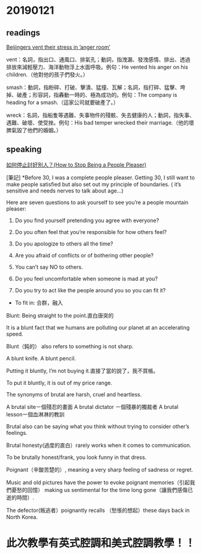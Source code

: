 # 20190121

## readings
[Beijingers vent their stress in ’anger room’](http://iservice.ltn.com.tw/Service/english/english.php?engno=1262334&day=2019-01-19)

vent：名詞，指出口、通風口、排氣孔；動詞，指洩漏、發洩感情、排出、透過排放來減輕壓力、海洋動物浮上水面呼吸。例句：He vented his anger on his children.（他對他的孩子們發火。）

smash：動詞，指粉碎、打破、擊潰、猛撞、瓦解；名詞，指打碎、猛擊、垮掉、破產；形容詞，指轟動一時的、極為成功的。例句：The company is heading for a smash.（這家公司就要破產了。）

wreck：名詞，指船隻等遇難、失事物件的殘骸、失去健康的人；動詞，指失事、遇難、破壞、使受挫。例句：His bad temper wrecked their marriage.（他的壞脾氣毀了他們的婚姻。）

## speaking
[如何停止討好別人？(How to Stop Being a People Pleaser)
](https://tw.voicetube.com/everyday/20190121)

[筆記]
*Before 30, I was a complete people pleaser. Getting 30, I still want to make people satisfied but also set out my principle of boundaries. ( it’s sensitive and needs nerves to talk about age...)

Here are seven questions to ask yourself to see you’re a people mountain pleaser:

1. Do you find yourself pretending you agree with everyone?

2. Do you often feel that you’re responsible for how others feel?

3. Do you apologize to others all the time?

4. Are you afraid of conflicts or of bothering other people?

5. You can’t say NO to others.

6. Do you feel uncomfortable when someone is mad at you?

7. Do you try to act like the people around you so you can fit it?

* To fit in: 合群，融入

Blunt: Being straight to the point.直白唐突的

It is a blunt fact that we humans are polluting our planet at an accelerating speed.

Blunt（鈍的） also refers to something is not sharp.

A blunt knife. A blunt pencil.

Putting it bluntly, I’m not buying it.直接了當的說了，我不買帳。

To put it bluntly, it is out of my price range.

The synonyms of brutal are harsh, cruel and heartless.

A brutal siteㄧ個殘忍的畫面
A brutal dictator ㄧ個殘暴的獨裁者
A brutal lessonㄧ個血淋淋的教訓

Brutal also can be saying what you think without trying to consider other’s feelings.

Brutal honesty(過度的直白）rarely works when it comes to communication.

To be brutally honest/frank, you look funny in that dress.

Poignant（辛酸苦楚的）, meaning a very sharp feeling of sadness or regret.

Music and old pictures have the power to evoke poignant memories（引起我們憂愁的回憶） making us sentimental for the time long gone（讓我們感傷已逝的時間）.

The defector(叛逃者）poignantly recalls （愁悵的想起）these days back in North Korea.



# 此次教學有英式腔調和美式腔調教學！！
